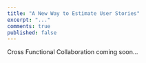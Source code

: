 ```yaml
---
title: "A New Way to Estimate User Stories"
excerpt: "..."
comments: true
published: false
---
```


Cross Functional Collaboration coming soon...
